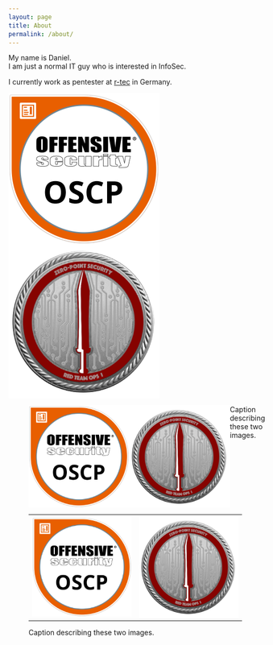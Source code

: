 ```yaml
---
layout: page
title: About
permalink: /about/
---
```


My name is Daniel.  
I am just a normal IT guy who is interested in InfoSec.

I currently work as pentester at [r-tec](https://www.r-tec.net/home.html) in Germany.

<a href="https://www.youracclaim.com/badges/47725ad5-c23c-470b-9e0e-ed08000bcc1b"><img align="middle" src="/images/OSCP.png" width="300"/></a>
<a href="https://eu.badgr.com/public/assertions/LbHY7ftfT0KCxyMcYfIa8Q"><img align="middle" src="/images/CRTO.png" width="300"/></a> 

<figure class="half" style="display:flex">
    <img style="width:200px" src="/images/OSCP.png">
    <img style="width:200px" src="/images/CRTO.png">
    <figcaption>Caption describing these two images.</figcaption>
</figure>


<figure class="half">
  <table>
    <tr>
      <td>
        <img style="width:200px;" src="/images/OSCP.png">
      </td>
      <td>
        <img style="width:200px;" src="/images/CRTO.png">
      </td>
    </tr>
  </table>
  <figcaption>Caption describing these two images.</figcaption>
</figure>